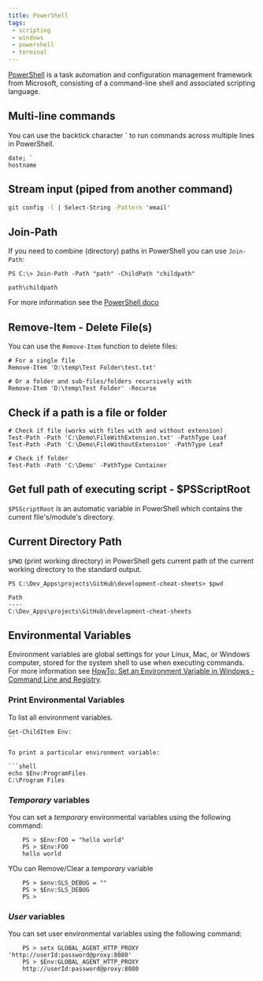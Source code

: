 ```yaml
---
title: PowerShell
tags:
 - scripting
 - windows
 - powershell
 - terminal
---
```


[PowerShell](https://learn.microsoft.com/en-au/powershell/) is a task automation and configuration management framework from Microsoft, 
consisting of a command-line shell and associated scripting language.
<!--more-->

## Multi-line commands

You can use the backtick character **`** to run commands across multiple lines in PowerShell.

```shell
date; `
hostname
```

## Stream input (piped from another command)

``` cmd
git config -l | Select-String -Pattern 'email'
```

## Join-Path

If you need to combine (directory) paths in PowerShell you can use `Join-Path`:

```shell
PS C:\> Join-Path -Path "path" -ChildPath "childpath"

path\childpath
```

For more information see the [PowerShell doco](https://learn.microsoft.com/en-us/powershell/module/microsoft.powershell.management/join-path.)

## Remove-Item - Delete File(s)

You can use the `Remove-Item` function to delete files:

```shell
# For a single file
Remove-Item 'D:\temp\Test Folder\test.txt'

# Or a folder and sub-files/folders recursively with
Remove-Item 'D:\temp\Test Folder' -Recurse
```

## Check if a path is a file or folder

```shell
# Check if file (works with files with and without extension)
Test-Path -Path 'C:\Demo\FileWithExtension.txt' -PathType Leaf
Test-Path -Path 'C:\Demo\FileWithoutExtension' -PathType Leaf
 
# Check if folder
Test-Path -Path 'C:\Demo' -PathType Container
```


## Get full path of executing script - $PSScriptRoot

`$PSScriptRoot` is an automatic variable in PowerShell which contains the current file's/module's directory.

## Current Directory Path

`$PWD` (print working directory) in PowerShell gets current path of the current working directory to the standard output.

```shell
PS C:\Dev_Apps\projects\GitHub\development-cheat-sheets> $pwd

Path
----
C:\Dev_Apps\projects\GitHub\development-cheat-sheets
```

## Environmental Variables

Environment variables are global settings for your Linux, Mac, or Windows computer, stored for the system shell to use when executing commands. For more information see [HowTo: Set an Environment Variable in Windows - Command Line and Registry](http://www.dowdandassociates.com/blog/content/howto-set-an-environment-variable-in-windows-command-line-and-registry/).

### Print Environmental Variables

To list all environment variables.

```shell
Get-ChildItem Env:
``

To print a particular environment variable:

```shell
echo $Env:ProgramFiles
C:\Program Files
```

### *Temporary* variables

You can set a *temporary* environmental variables using the following command:

```shell
    PS > $Env:FOO = "hello world"
    PS > $Env:FOO
    hello world
```

YOu can Remove/Clear a *temporary* variable

```shell
    PS > $env:SLS_DEBUG = ""
    PS > $Env:SLS_DEBUG
    PS >
```

### *User* variables

You can set user environmental variables using the following command:

```shell
    PS > setx GLOBAL_AGENT_HTTP_PROXY 'http://userId:password@proxy:8080'
    PS > $Env:GLOBAL_AGENT_HTTP_PROXY
    http://userId:password@proxy:8080
```
